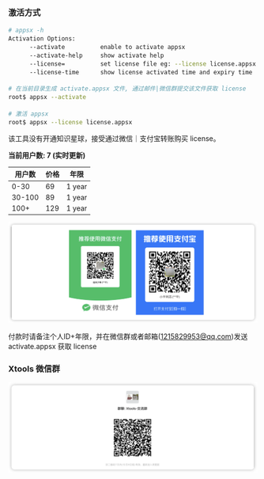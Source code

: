 ### 激活方式
```bash
# appsx -h
Activation Options:
      --activate          enable to activate appsx
      --activate-help     show activate help
      --license=          set license file eg: --license license.appsx
      --license-time      show license activated time and expiry time

# 在当前目录生成 activate.appsx 文件, 通过邮件|微信群提交该文件获取 license
root$ appsx --activate

# 激活 appsx
root$ appsx --license license.appsx
```
该工具没有开通知识星球，接受通过微信｜支付宝转账购买 license。

**当前用户数: 7 (实时更新)**

| 用户数  | 价格  | 年限  |
|--------|------|-------|
| 0-30   | 69  | 1 year |
| 30-100 | 89  | 1 year |
| 100+   | 129 | 1 year |
<img width="1154" alt="image" src="https://github.com/chasingboy/appsx/blob/main/assets/license.png">

付款时请备注个人ID+年限，并在微信群或者邮箱(1215829953@qq.com)发送 activate.appsx 获取 license

### Xtools 微信群
<img width="1154" alt="image" src="https://github.com/chasingboy/appsx/blob/main/assets/xtools.png">

